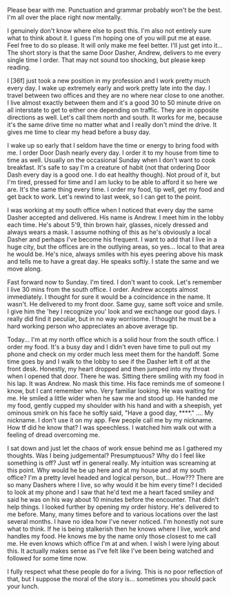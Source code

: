 Please bear with me. Punctuation and grammar probably won't be the best. I'm all over the place right now mentally.

I genuinely don't know where else to post this. I'm also not entirely sure what to think about it. I guess I'm hoping one of you will put me at ease. Feel free to do so please. It will only make me feel better. I'll just get into it... The short story is that the same Door Dasher, Andrew, delivers to me every single time I order. That may not sound too shocking, but please keep reading.

I [36f] just took a new position in my profession and I work pretty much every day. I wake up extremely early and work pretty late into the day. I travel between two offices and they are no where near close to one another. I live almost exactly between them and it's a good 30 to 50 minute drive on all interstate to get to either one depending on traffic. They are in opposite directions as well. Let's call them north and south. It works for me, because it's the same drive time no matter what and I really don't mind the drive. It gives me time to clear my head before a busy day.

I wake up so early that I seldom have the time or energy to bring food with me. I order Door Dash nearly every day. I order it to my house from time to time as well. Usually on the occasional Sunday when I don't want to cook breakfast. It's safe to say I'm a creature of habit (not that ordering Door Dash every day is a good one. I do eat healthy though). Not proud of it, but I'm tired, pressed for time and I am lucky to be able to afford it so here we are. It's the same thing every time. I order my food, tip well, get my food and get back to work. Let's rewind to last week, so I can get to the point. 

I was working at my south office when I noticed that every day the same Dasher accepted and delivered. His name is Andrew. I meet him in the lobby each time. He's about 5'9, thin brown hair, glasses, nicely dressed and always wears a mask. I assume nothing of this as he's obviously a local Dasher and perhaps I've become his frequent. I want to add that I live in a huge city, but the offices are in the outlying areas, so yes... local to that area he would be. He's nice, always smiles with his eyes peering above his mask and tells me to have a great day. He speaks softly. I state the same and we move along. 

Fast forward now to Sunday. I'm tired. I don't want to cook. Let's remember I live 30 mins from the south office. I order. Andrew accepts almost immediately. I thought for sure it would be a coincidence in the name. It wasn't. He delivered to my front door. Same guy, same soft voice and smile. I give him the 'hey I recognize you' look and we exchange our good days. I really did find it peculiar, but in no way worrisome. I thought he must be a hard working person who appreciates an above average tip.

Today... I'm at my north office which is a solid hour from the south office. I order my food. It's a busy day and I didn't even have time to pull out my phone and check on my order much less meet them for the handoff. Some time goes by and I walk to the lobby to see if the Dasher left it off at the front desk. Honestly, my heart dropped and then jumped into my throat when I opened that door. There he was. Sitting there smiling with my food in his lap. It was Andrew. No mask this time. His face reminds me of someone I know, but I cant remember who. Very familiar looking. He was waiting for me. He smiled a little wider when he saw me and stood up. He handed me my food, gently cupped my shoulder with his hand and with a sheepish, yet ominous smirk on his face he softly said, "Have a good day, ****." .... My nickname. I don't use it on my app. Few people call me by my nickname. How tf did he know that? I was speechless. I watched him walk out with a feeling of dread overcoming me. 

I sat down and just let the chaos of work ensue behind me as I gathered my thoughts. Was I being judgemental? Presumptuous? Why do I feel like something is off? Just wtf in general really. My intuition was screaming at this point. Why would he be up here and at my house and at my south office? I'm a pretty level headed and logical person, but... How??? There are so many Dashers where I live, so why would it be him every time? I decided to look at my phone and I saw that he'd text me a heart faced smiley and said he was on his way about 10 minutes before the encounter. That didn't help things. I looked further by opening my order history. He's delivered to me before. Many, many times before and to various locations over the last several months. I have no idea how I've never noticed. I'm honestly not sure what to think. If he is being stalkerish then he knows where I live, work and handles my food. He knows me by the name only those closest to me call me. He even knows which office I'm at and when. I wish I were lying about this. It actually makes sense as I've felt like I've been being watched and followed for some time now.

I fully respect what these people do for a living. This is no poor reflection of that, but I suppose the moral of the story is... sometimes you should pack your lunch.